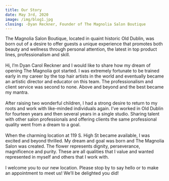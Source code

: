 ```yaml
---
title: Our Story
date: May 3rd, 2020
image: /img/blog1.jpg
closing: -Dyan Reckner, Founder of The Magnolia Salon Boutique
---
```

The Magnolia Salon Boutique, located in quaint historic Old Dublin, was born out of a desire to offer guests a unique experience that promotes both beauty and wellness through personal attention, the latest in top product lines, professionalism and skill.
<br><br>
Hi, I’m Dyan Carol Reckner and I would like to share how my dream of opening The Magnolia got started. I was extremely fortunate to be trained early in my career by the top hair artists in the world and eventually became an artistic director and educator on this team. The professionalism and client service was second to none. Above and beyond and the best became my mantra.
<br><br>
After raising two wonderful children, I had a strong desire to return to my roots and work with like-minded individuals again. I’ve worked in Old Dublin for fourteen years and then several years in a single studio. Sharing talent with other salon professionals and offering clients the same professional quality went from a dream to a goal.
<br><br>
When the charming location at 119 S. High St became available, I was excited and beyond thrilled. My dream and goal was born and The Magnolia Salon was created. The flower represents dignity, perseverance, magnificence and purity. These are all qualities that I value and wanted represented in myself and others that I work with.
<br><br>
I welcome you to our new location. Please stop by to say hello or to make an appointment to meet us! We’ll be delighted you did!
